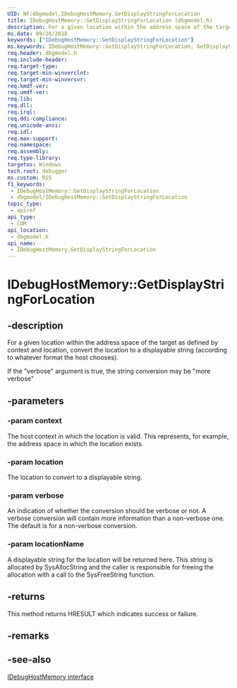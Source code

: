 ```yaml
---
UID: NF:dbgmodel.IDebugHostMemory.GetDisplayStringForLocation
title: IDebugHostMemory::GetDisplayStringForLocation (dbgmodel.h)
description: For a given location within the address space of the target as defined by context and location, convert the location to a displayable string.
ms.date: 09/28/2018
keywords: ["IDebugHostMemory::GetDisplayStringForLocation"]
ms.keywords: IDebugHostMemory::GetDisplayStringForLocation, GetDisplayStringForLocation, IDebugHostMemory.GetDisplayStringForLocation, IDebugHostMemory::GetDisplayStringForLocation, IDebugHostMemory.GetDisplayStringForLocation
req.header: dbgmodel.h
req.include-header: 
req.target-type: 
req.target-min-winverclnt: 
req.target-min-winversvr: 
req.kmdf-ver: 
req.umdf-ver: 
req.lib: 
req.dll: 
req.irql: 
req.ddi-compliance: 
req.unicode-ansi: 
req.idl: 
req.max-support: 
req.namespace: 
req.assembly: 
req.type-library: 
targetos: Windows
tech.root: debugger
ms.custom: RS5
f1_keywords:
 - IDebugHostMemory::GetDisplayStringForLocation
 - dbgmodel/IDebugHostMemory::GetDisplayStringForLocation
topic_type:
 - apiref
api_type:
 - COM
api_location:
 - dbgmodel.h
api_name:
 - IDebugHostMemory.GetDisplayStringForLocation
---
```


# IDebugHostMemory::GetDisplayStringForLocation


## -description

For a given location within the address space of the target as defined by context and location, convert the location to a displayable string (according to whatever format the host chooses).

If the "verbose" argument is true, the string conversion may be "more verbose"

## -parameters

### -param context

The host context in which the location is valid.  This represents, for example, the address space in which the location exists.

### -param location

The location to convert to a displayable string.

### -param verbose

An indication of whether the conversion should be verbose or not.  A verbose conversion will contain more information than a non-verbose one.  The default is for a non-verbose conversion.

### -param locationName

A displayable string for the location will be returned here.  This string is allocated by SysAllocString and the caller is responsible for freeing the allocation with a call to the SysFreeString function.

## -returns

This method returns HRESULT which indicates success or failure.

## -remarks

## -see-also

[IDebugHostMemory interface](nn-dbgmodel-idebughostmemory.md)

